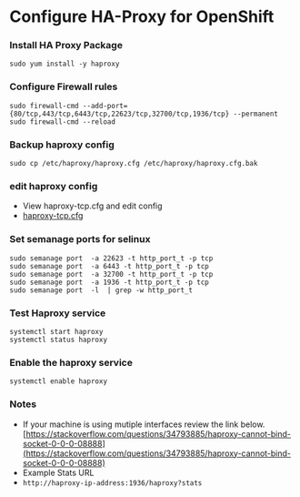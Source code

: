 # Configure HA-Proxy for OpenShift

### Install HA Proxy Package
```
sudo yum install -y haproxy
```


### Configure Firewall rules
```
sudo firewall-cmd --add-port={80/tcp,443/tcp,6443/tcp,22623/tcp,32700/tcp,1936/tcp} --permanent
sudo firewall-cmd --reload
```

### Backup haproxy config
```
sudo cp /etc/haproxy/haproxy.cfg /etc/haproxy/haproxy.cfg.bak
```

### edit haproxy config
* View haproxy-tcp.cfg and edit config
* [haproxy-tcp.cfg](https://raw.githubusercontent.com/tosin2013/openshift-4-deployment-notes/master/haproxy-configuration/haproxy-tcp.cfg)


### Set semanage ports for selinux
```
sudo semanage port  -a 22623 -t http_port_t -p tcp
sudo semanage port  -a 6443 -t http_port_t -p tcp
sudo semanage port  -a 32700 -t http_port_t -p tcp
sudo semanage port  -a 1936 -t http_port_t -p tcp
sudo semanage port  -l  | grep -w http_port_t
```

### Test Haproxy service
```
systemctl start haproxy
systemctl status haproxy
```

### Enable the haproxy service
```
systemctl enable haproxy
```

### Notes
* If your machine is using mutiple interfaces review the link below. 
[https://stackoverflow.com/questions/34793885/haproxy-cannot-bind-socket-0-0-0-08888](https://stackoverflow.com/questions/34793885/haproxy-cannot-bind-socket-0-0-0-08888)
* Example Stats URL 
*  `http://haproxy-ip-address:1936/haproxy?stats`
